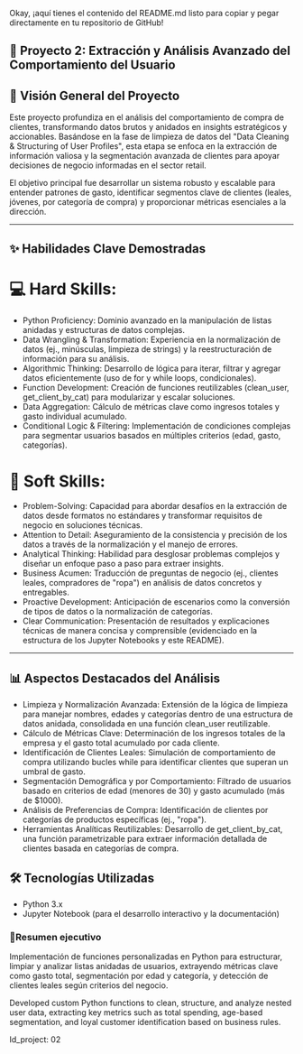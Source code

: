 Okay, ¡aquí tienes el contenido del README.md listo para copiar y pegar directamente en tu repositorio de GitHub!

## 🚀 Proyecto 2: Extracción y Análisis Avanzado del Comportamiento del Usuario

## 🎯 Visión General del Proyecto
Este proyecto profundiza en el análisis del comportamiento de compra de clientes, transformando datos brutos y anidados en insights estratégicos y accionables. Basándose en la fase de limpieza de datos del "Data Cleaning & Structuring of User Profiles", esta etapa se enfoca en la extracción de información valiosa y la segmentación avanzada de clientes para apoyar decisiones de negocio informadas en el sector retail.

El objetivo principal fue desarrollar un sistema robusto y escalable para entender patrones de gasto, identificar segmentos clave de clientes (leales, jóvenes, por categoría de compra) y proporcionar métricas esenciales a la dirección.

---

## ✨ Habilidades Clave Demostradas

# 💻 Hard Skills:
- Python Proficiency: Dominio avanzado en la manipulación de listas anidadas y estructuras de datos complejas.
- Data Wrangling & Transformation: Experiencia en la normalización de datos (ej., minúsculas, limpieza de strings) y la reestructuración de información para su análisis.
- Algorithmic Thinking: Desarrollo de lógica para iterar, filtrar y agregar datos eficientemente (uso de for y while loops, condicionales).
- Function Development: Creación de funciones reutilizables (clean_user, get_client_by_cat) para modularizar y escalar soluciones.
- Data Aggregation: Cálculo de métricas clave como ingresos totales y gasto individual acumulado.
- Conditional Logic & Filtering: Implementación de condiciones complejas para segmentar usuarios basados en múltiples criterios (edad, gasto, categorías).

# 🤝 Soft Skills:
- Problem-Solving: Capacidad para abordar desafíos en la extracción de datos desde formatos no estándares y transformar requisitos de negocio en soluciones técnicas.
- Attention to Detail: Aseguramiento de la consistencia y precisión de los datos a través de la normalización y el manejo de errores.
- Analytical Thinking: Habilidad para desglosar problemas complejos y diseñar un enfoque paso a paso para extraer insights.
- Business Acumen: Traducción de preguntas de negocio (ej., clientes leales, compradores de "ropa") en análisis de datos concretos y entregables.
- Proactive Development: Anticipación de escenarios como la conversión de tipos de datos o la normalización de categorías.
- Clear Communication: Presentación de resultados y explicaciones técnicas de manera concisa y comprensible (evidenciado en la estructura de los Jupyter Notebooks y este README).

---

## 📊 Aspectos Destacados del Análisis
- Limpieza y Normalización Avanzada: Extensión de la lógica de limpieza para manejar nombres, edades y categorías dentro de una estructura de datos anidada, consolidada en una función clean_user reutilizable.
- Cálculo de Métricas Clave: Determinación de los ingresos totales de la empresa y el gasto total acumulado por cada cliente.
- Identificación de Clientes Leales: Simulación de comportamiento de compra utilizando bucles while para identificar clientes que superan un umbral de gasto.
- Segmentación Demográfica y por Comportamiento: Filtrado de usuarios basado en criterios de edad (menores de 30) y gasto acumulado (más de $1000).
- Análisis de Preferencias de Compra: Identificación de clientes por categorías de productos específicas (ej., "ropa").
- Herramientas Analíticas Reutilizables: Desarrollo de get_client_by_cat, una función parametrizable para extraer información detallada de clientes basada en categorías de compra.

## 🛠️ Tecnologías Utilizadas
- Python 3.x
- Jupyter Notebook (para el desarrollo interactivo y la documentación)

### 📂Resumen ejecutivo

Implementación de funciones personalizadas en Python para estructurar, limpiar y analizar listas anidadas de usuarios, extrayendo métricas clave como gasto total, segmentación por edad y categoría, y detección de clientes leales según criterios del negocio.

Developed custom Python functions to clean, structure, and analyze nested user data, extracting key metrics such as total spending, age-based segmentation, and loyal customer identification based on business rules.

Id_project: 02
